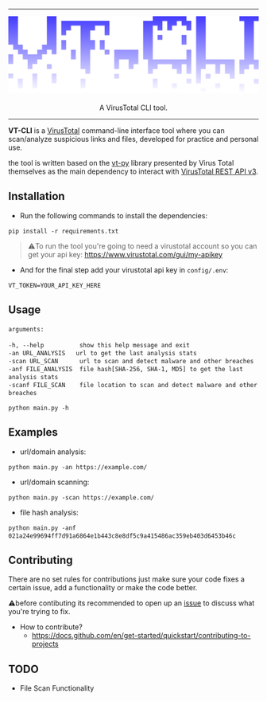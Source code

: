 <hr />
<p align="center">
    <img src="https://github.com/0xRar/VT-CLI/raw/main/images/logo.png" width=600px>
    <br />
    <br />
    A VirusTotal CLI tool.
</p>
<hr />

[VirusTotal]: https://www.virustotal.com/
[VirusTotal REST API v3]: https://developers.virustotal.com/reference/overview
[vt-py]: https://github.com/VirusTotal/vt-py/ 
[issue]: https://github.com/0xRar/VT-CLI/issues

**VT-CLI** is a [VirusTotal] command-line interface tool where
you can scan/analyze suspicious links and files, developed for practice and personal use. 

the tool is written based on the [vt-py] library presented by Virus Total themselves 
as the main dependency to interact with [VirusTotal REST API v3].


## Installation
- Run the following commands to install the dependencies:

```
pip install -r requirements.txt
```


> ⚠️To run the tool you're going to need a virustotal account so you can get your api key: https://www.virustotal.com/gui/my-apikey


- And for the final step add your virustotal api key in `config/.env`:
```
VT_TOKEN=YOUR_API_KEY_HERE
```


## Usage
```
arguments:

-h, --help          show this help message and exit
-an URL_ANALYSIS   url to get the last analysis stats
-scan URL_SCAN      url to scan and detect malware and other breaches
-anf FILE_ANALYSIS  file hash[SHA-256, SHA-1, MD5] to get the last analysis stats
-scanf FILE_SCAN    file location to scan and detect malware and other breaches
```

```
python main.py -h
```

## Examples
- url/domain analysis:
```
python main.py -an https://example.com/
```

- url/domain scanning:
```
python main.py -scan https://example.com/
```

- file hash analysis:
```
python main.py -anf 021a24e99694ff7d91a6864e1b443c8e8df5c9a415486ac359eb403d6453b46c
```

## Contributing
There are no set rules for contributions just make sure your code fixes
a certain issue, add a functionality or make the code better. 

⚠️before contibuting its recommended to open up an [issue] to
discuss what you're trying to fix.

- How to contribute?
   - https://docs.github.com/en/get-started/quickstart/contributing-to-projects


## TODO
- File Scan Functionality
